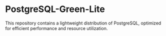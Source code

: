 # PostgreSQL-Green-Lite
This repository contains a lightweight distribution of PostgreSQL, optimized for efficient performance and resource utilization.
